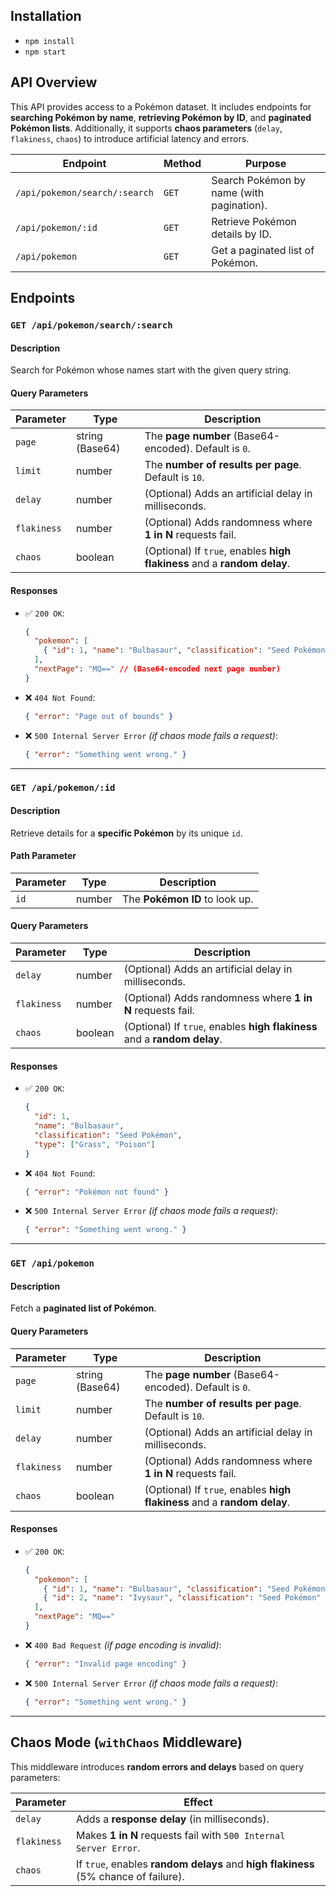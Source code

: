 ## Installation

- `npm install`
- `npm start`

## API Overview

This API provides access to a Pokémon dataset. It includes endpoints for **searching Pokémon by name**, **retrieving Pokémon by ID**, and **paginated Pokémon lists**. Additionally, it supports **chaos parameters** (`delay`, `flakiness`, `chaos`) to introduce artificial latency and errors.

| Endpoint                      | Method | Purpose                                   |
| ----------------------------- | ------ | ----------------------------------------- |
| `/api/pokemon/search/:search` | `GET`  | Search Pokémon by name (with pagination). |
| `/api/pokemon/:id`            | `GET`  | Retrieve Pokémon details by ID.           |
| `/api/pokemon`                | `GET`  | Get a paginated list of Pokémon.          |

## Endpoints

### `GET /api/pokemon/search/:search`

#### Description

Search for Pokémon whose names start with the given query string.

#### Query Parameters

| Parameter   | Type            | Description                                                              |
| ----------- | --------------- | ------------------------------------------------------------------------ |
| `page`      | string (Base64) | The **page number** (Base64-encoded). Default is `0`.                    |
| `limit`     | number          | The **number of results per page**. Default is `10`.                     |
| `delay`     | number          | (Optional) Adds an artificial delay in milliseconds.                     |
| `flakiness` | number          | (Optional) Adds randomness where **1 in N** requests fail.               |
| `chaos`     | boolean         | (Optional) If `true`, enables **high flakiness** and a **random delay**. |

#### Responses

- ✅ `200 OK`:
  ```json
  {
    "pokemon": [
      { "id": 1, "name": "Bulbasaur", "classification": "Seed Pokémon" }
    ],
    "nextPage": "MQ==" // (Base64-encoded next page number)
  }
  ```
- ❌ `404 Not Found`:
  ```json
  { "error": "Page out of bounds" }
  ```
- ❌ `500 Internal Server Error` _(if chaos mode fails a request)_:
  ```json
  { "error": "Something went wrong." }
  ```

---

### `GET /api/pokemon/:id`

#### Description

Retrieve details for a **specific Pokémon** by its unique `id`.

#### Path Parameter

| Parameter | Type   | Description                    |
| --------- | ------ | ------------------------------ |
| `id`      | number | The **Pokémon ID** to look up. |

#### Query Parameters

| Parameter   | Type    | Description                                                              |
| ----------- | ------- | ------------------------------------------------------------------------ |
| `delay`     | number  | (Optional) Adds an artificial delay in milliseconds.                     |
| `flakiness` | number  | (Optional) Adds randomness where **1 in N** requests fail.               |
| `chaos`     | boolean | (Optional) If `true`, enables **high flakiness** and a **random delay**. |

#### Responses

- ✅ `200 OK`:
  ```json
  {
    "id": 1,
    "name": "Bulbasaur",
    "classification": "Seed Pokémon",
    "type": ["Grass", "Poison"]
  }
  ```
- ❌ `404 Not Found`:
  ```json
  { "error": "Pokémon not found" }
  ```
- ❌ `500 Internal Server Error` _(if chaos mode fails a request)_:
  ```json
  { "error": "Something went wrong." }
  ```

---

### `GET /api/pokemon`

#### Description

Fetch a **paginated list of Pokémon**.

#### Query Parameters

| Parameter   | Type            | Description                                                              |
| ----------- | --------------- | ------------------------------------------------------------------------ |
| `page`      | string (Base64) | The **page number** (Base64-encoded). Default is `0`.                    |
| `limit`     | number          | The **number of results per page**. Default is `10`.                     |
| `delay`     | number          | (Optional) Adds an artificial delay in milliseconds.                     |
| `flakiness` | number          | (Optional) Adds randomness where **1 in N** requests fail.               |
| `chaos`     | boolean         | (Optional) If `true`, enables **high flakiness** and a **random delay**. |

#### Responses

- ✅ `200 OK`:
  ```json
  {
    "pokemon": [
      { "id": 1, "name": "Bulbasaur", "classification": "Seed Pokémon" },
      { "id": 2, "name": "Ivysaur", "classification": "Seed Pokémon" }
    ],
    "nextPage": "MQ=="
  }
  ```
- ❌ `400 Bad Request` _(if page encoding is invalid)_:
  ```json
  { "error": "Invalid page encoding" }
  ```
- ❌ `500 Internal Server Error` _(if chaos mode fails a request)_:
  ```json
  { "error": "Something went wrong." }
  ```

---

## Chaos Mode (`withChaos` Middleware)

This middleware introduces **random errors and delays** based on query parameters:

| Parameter   | Effect                                                                              |
| ----------- | ----------------------------------------------------------------------------------- |
| `delay`     | Adds a **response delay** (in milliseconds).                                        |
| `flakiness` | Makes **1 in N** requests fail with `500 Internal Server Error`.                    |
| `chaos`     | If `true`, enables **random delays** and **high flakiness** (5% chance of failure). |
